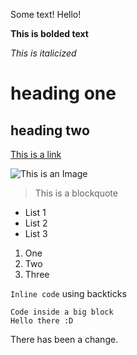 Some text! Hello!

__This is bolded text__

*This is italicized*

# heading one
## heading two
[This is a link](https://youtu.be/dQw4w9WgXcQ)

![This is an Image](https://images.unsplash.com/photo-1567990989224-6441e1483ac8?ixlib=rb-1.2.1&ixid=MnwxMjA3fDB8MHxzZWFyY2h8MXx8aGliaXNjdXN8ZW58MHx8MHx8&w=1000&q=80)
> This is a blockquote
* List 1
* List 2
* List 3
1. One
2. Two
3. Three

`Inline code` using backticks

``` 
Code inside a big block
Hello there :D
```

There has been a change.
